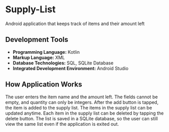 # Supply-List
Android application that keeps track of items and their amount left

## Development Tools
* **Programming Language:** Kotlin
* **Markup Language:** XML
* **Database Technologies:** SQL, SQLite Database
* **Integrated Development Environment:** Android Studio

## How Application Works
The user enters the item name and the amount left. The fields cannot be empty, and quantity can only be integers. After the add button is tapped, the item is added to the supply list. The items in the supply list can be updated anytime. Each item in the supply list can be deleted by tapping the delete button. The list is saved in a SQLite database, so the user can still view the same list even if the application is exited out.
